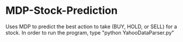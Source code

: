 # MDP-Stock-Prediction
Uses MDP to predict the best action to take (BUY, HOLD, or SELL) for a stock.
In order to run the program, type "python YahooDataParser.py"
